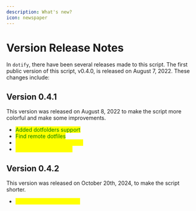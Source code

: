 ```yaml
---
description: What's new?
icon: newspaper
---
```


# Version Release Notes

In `dotify`, there have been several releases made to this script. The first public version of this script, v0.4.0, is released on August 7, 2022. These changes include:

## Version 0.4.1

This version was released on August 8, 2022 to make the script more colorful and make some improvements.

* <mark style="color:green;">Added dotfolders support</mark>
* <mark style="color:green;">Find remote dotfiles</mark>
* <mark style="color:yellow;">Some visual improvements</mark>
* <mark style="color:yellow;">General improvements</mark>

## Version 0.4.2

This version was released on October 20th, 2024, to make the script shorter.

* <mark style="color:yellow;">Shortened the shell script</mark>
